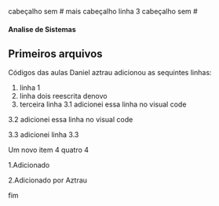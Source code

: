 cabeçalho sem #
mais cabeçalho
linha 3
cabeçalho sem #
#### Analise de Sistemas
## Primeiros arquivos
Códigos das aulas
Daniel aztrau adicionou as sequintes linhas:
 1. linha 1
 2. linha dois reescrita denovo
 3. terceira linha
 3.1 adicionei essa linha no visual code

 3.2 adicionei essa linha no visual code

 3.3 adicionei linha 3.3

Um novo item 4 quatro 4

1.Adicionado

2.Adicionado por Aztrau

fim
